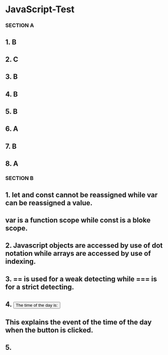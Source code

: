 # JavaScript-Test

### SECTION A


## 1. B


## 2. C


## 3. B


## 4. B


## 5. B


## 6. A


## 7. B 


## 8. A




### SECTION B

## 1. let and const cannot be reassigned while var can be reassigned a value.
## var is a function scope while const is a bloke scope.




## 2. Javascript objects are accessed by use of dot notation while arrays are accessed by use of indexing.



## 3. == is used for a weak detecting while === is for a strict detecting.



## 4.  <button  onclick="document.getElementById('demo').innerHTML = Date()">The time of the day is:</button>
##     This explains the event of the time of the day when the button is clicked.



## 5. 
